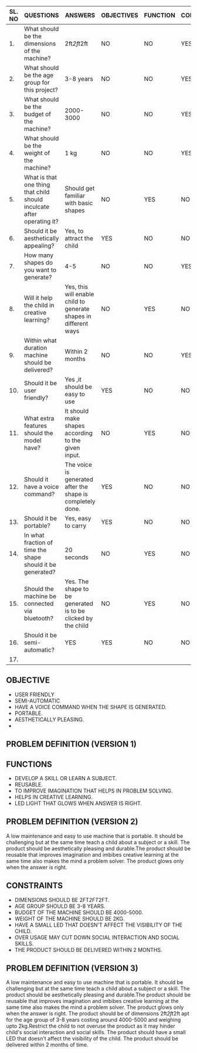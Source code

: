 |SL. NO|QUESTIONS|ANSWERS|OBJECTIVES|FUNCTION|CONSTRAINT|
|------|---------|-------|----------|--------|----------|
|1.|What should be the dimensions of the machine?|2ft*2ft*2ft|NO|NO|YES|
|2.|What should be the age group for this project?|3-8 years|NO|NO|YES|
|3.|What should be the budget of the machine?|2000-3000|NO|NO|YES|
|4.|What should be the weight of the machine?| 1 kg |NO|NO|YES|
|5.|What is that one thing that child should inculcate after operating it?|Should get familiar with basic shapes |NO|YES|NO|
|6.|Should it be aesthetically appealing?|Yes, to attract the child |YES|NO|NO|
|7.|How many shapes do you want to generate?|4-5|NO|NO|YES|
|8.|Will it help the child in creative learning?|Yes, this will enable child to generate shapes in different ways |NO|YES|NO| 
|9.| Within what duration machine should be delivered?|Within 2 months |NO|NO|YES|
|10.| Should it be user friendly?|Yes ,it should be easy to use |YES|NO|NO|
|11.| What extra features should the model have?|It should make shapes according to the given input. |NO|YES|NO| 
|12.| Should it have a voice command?|The voice is generated after the shape is completely done. |YES|NO|NO|
|13.| Should it be portable?|Yes, easy to carry |YES|NO|NO|
|14.| In what fraction of time the shape should it be generated?|20 seconds |NO|YES|NO|
|15.| Should the machine be connected via bluetooth?|Yes. The shape to be generated is to be clicked by the child |NO|YES|NO|
|16.| Should it be semi-automatic?|YES|YES|NO|NO|
|17.| 




## **OBJECTIVE**
* USER FRIENDLY
* SEMI-AUTOMATIC
* HAVE A VOICE COMMAND WHEN THE SHAPE IS GENERATED.
* PORTABLE.
* AESTHETICALLY PLEASING.
*



## **PROBLEM DEFINITION (VERSION 1)**


## **FUNCTIONS**
* DEVELOP A SKILL OR LEARN A SUBJECT.
* REUSABLE.
* TO IMPROVE IMAGINATION THAT HELPS IN PROBLEM SOLVING.
* HELPS IN CREATIVE LEARNING.
* LED LIGHT THAT GLOWS WHEN ANSWER IS RIGHT.

## **PROBLEM DEFINITION (VERSION 2)**
A low maintenance and easy to use machine that is portable. It should be challenging but at the same time teach a child about a subject or a skill. The product should be aesthetically pleasing and durable.The product should be reusable that improves imagination and imbibes creative learning at the same time also makes the mind a problem solver. The product glows only when the answer is right.

## **CONSTRAINTS**
* DIMENSIONS SHOULD BE 2FT*2FT*2FT.
* AGE GROUP SHOULD BE 3-8 YEARS.
* BUDGET OF THE MACHINE SHOULD BE 4000-5000.
* WEIGHT OF THE MACHINE SHOULD BE 2KG.
* HAVE A SMALL LED THAT DOESN'T AFFECT THE VISIBILITY OF THE CHILD.
* OVER USAGE MAY CUT DOWN SOCIAL INTERACTION AND SOCIAL SKILLS.
* THE PRODUCT SHOULD BE DELIVERED WITHIN 2 MONTHS.

## **PROBLEM DEFINITION (VERSION 3)**
A low maintenance and easy to use machine that is portable. It should be challenging but at the same time teach a child about a subject or a skill. The product should be aesthetically pleasing and durable.The product should be reusable that improves imagination and imbibes creative learning at the same time also makes the mind a problem solver. The product glows only when the answer is right. The product should be of dimensions 2ft*2ft*2ft apt for the age group of 3-8 years costing around 4000-5000 and weighing upto 2kg.Restrict the child to not overuse the product as it may hinder child's social interaction and social skills. The product should have a small LED that doesn't affect the visibility of the child. The product should be delivered within 2 months of time.









